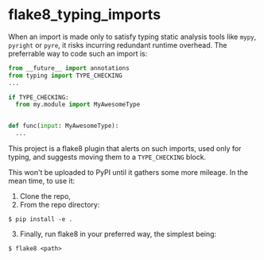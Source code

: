 # flake8_typing_imports

When an import is made only to satisfy typing static analysis tools like `mypy`, `pyright` or `pyre`, it risks incurring redundant runtime overhead. The preferrable way to code such an import is:

```python
from __future__ import annotations
from typing import TYPE_CHECKING
...

if TYPE_CHECKING:
  from my.module import MyAwesomeType


def func(input: MyAwesomeType):
  ...
```

This project is a flake8 plugin that alerts on such imports, used only for typing, and suggests moving them to a `TYPE_CHECKING` block.


This won't be uploaded to PyPI until it gathers some more mileage. In the mean time, to use it:
1. Clone the repo,
2. From the repo directory:
```
$ pip install -e .
```
3. Finally, run flake8 in your preferred way, the simplest being:
```
$ flake8 <path> 
```

